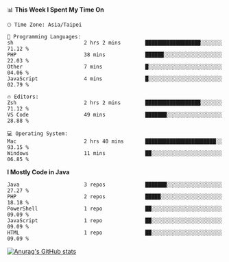 <!--
<table>
  <tr>
    <td>
      <img src="./devcard.svg" alt="A dev card" width="400" hight="100%">
    </td>
    <td>
      <p>### Hi there 👋</p>
      <p>**treevel/treevel** is a ✨ _special_ ✨ repository because its `README.md` (this file) appears on your GitHub profile.</p>
      <p>Here are some ideas to get you started:</p>
      <p>- 🔭 I’m currently working on ...</p>
      <p>- 🌱 I’m currently learning ...</p>
      <p>- 👯 I’m looking to collaborate on ...</p>
      <p>- 🤔 I’m looking for help with ...</p>
      <p>- 💬 Ask me about ...</p>
      <p>- 📫 How to reach me: ...</p>
      <p>- 😄 Pronouns: ...</p>
      <p>- ⚡ Fun fact: ...</p>
    </td>
  </tr>
</table>
-->

<!--START_SECTION:waka-->
📊 **This Week I Spent My Time On** 

```text
🕑︎ Time Zone: Asia/Taipei

💬 Programming Languages: 
sh                       2 hrs 2 mins        ██████████████████░░░░░░░   71.12 % 
PHP                      38 mins             ██████░░░░░░░░░░░░░░░░░░░   22.03 % 
Other                    7 mins              █░░░░░░░░░░░░░░░░░░░░░░░░   04.06 % 
JavaScript               4 mins              █░░░░░░░░░░░░░░░░░░░░░░░░   02.79 % 

🔥 Editors: 
Zsh                      2 hrs 2 mins        ██████████████████░░░░░░░   71.12 % 
VS Code                  49 mins             ███████░░░░░░░░░░░░░░░░░░   28.88 % 

💻 Operating System: 
Mac                      2 hrs 40 mins       ███████████████████████░░   93.15 % 
Windows                  11 mins             ██░░░░░░░░░░░░░░░░░░░░░░░   06.85 % 
```

**I Mostly Code in Java** 

```text
Java                     3 repos             ███████░░░░░░░░░░░░░░░░░░   27.27 % 
PHP                      2 repos             █████░░░░░░░░░░░░░░░░░░░░   18.18 % 
PowerShell               1 repo              ██░░░░░░░░░░░░░░░░░░░░░░░   09.09 % 
JavaScript               1 repo              ██░░░░░░░░░░░░░░░░░░░░░░░   09.09 % 
HTML                     1 repo              ██░░░░░░░░░░░░░░░░░░░░░░░   09.09 % 
```




<!--END_SECTION:waka-->

<!-- GitHub Stats Card-->
[![Anurag's GitHub stats](https://github-readme-stats.vercel.app/api?username=treevel&show_icons=true&theme=monokai&count_private=true)](https://github.com/anuraghazra/github-readme-stats)
